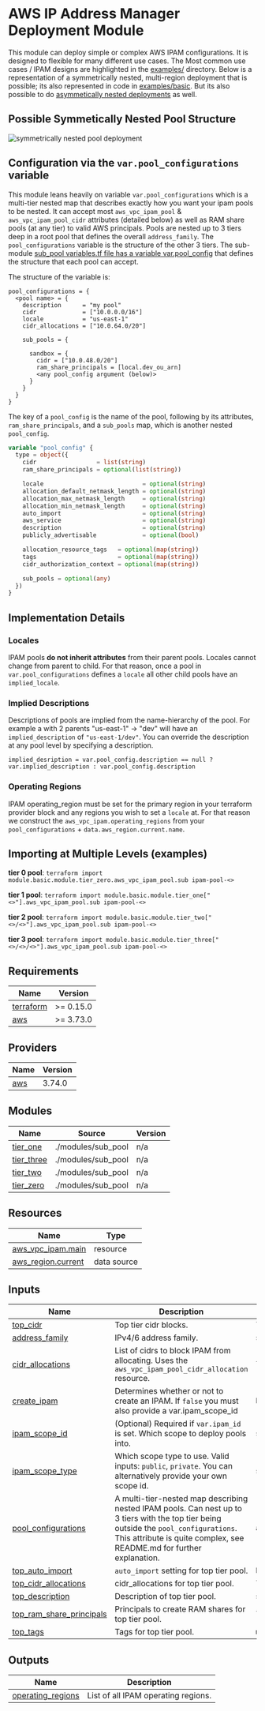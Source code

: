 <!-- BEGIN_TF_DOCS -->
# AWS IP Address Manager Deployment Module

This module can deploy simple or complex AWS IPAM configurations. It is designed to flexible for many different use cases. The Most common use cases / IPAM designs are highlighted in the [examples/](./examples/) directory. Below is a representation of a symmetrically nested, multi-region deployment that is possible; its also represented in code in [examples/basic](examples/basic). But its also possible to do [asymmetically nested deployments](images/asymmetrical\_pool\_structure.png) as well.

## Possible Symmetically Nested Pool Structure

![symmetrically nested pool deployment](images/symmetrical\_region\_pool\_bizunit\_pool\_structure.png "Region Separated Pools")

## Configuration via the `var.pool_configurations` variable

This module leans heavily on variable `var.pool_configurations` which is a multi-tier nested map that describes exactly how you want your ipam pools to be nested. It can accept most `aws_vpc_ipam_pool` & `aws_vpc_ipam_pool_cidr` attributes (detailed below) as well as RAM share pools (at any tier) to valid AWS principals. Pools are nested up to 3 tiers deep in a root pool that defines the overall `address_family`. The `pool_configurations` variable is the structure of the other 3 tiers. The sub-module [sub\_pool variables.tf file has a variable var.pool\_config](./modules/sub\_pool/variables.tf#L1) that defines the structure that each pool can accept.

The structure of the variable is:

```
pool_configurations = {
  <pool name> = {
    description      = "my pool"
    cidr             = ["10.0.0.0/16"]
    locale           = "us-east-1"
    cidr_allocations = ["10.0.64.0/20"]

    sub_pools = {

      sandbox = {
        cidr = ["10.0.48.0/20"]
        ram_share_principals = [local.dev_ou_arn]
        <any pool_config argument (below)>
      }
    }
  }
}
```

The key of a `pool_config` is the name of the pool, following by its attributes, `ram_share_principals`, and a `sub_pools` map, which is another nested `pool_config`.

```terraform
variable "pool_config" {
  type = object({
    cidr                 = list(string)
    ram_share_principals = optional(list(string))

    locale                            = optional(string)
    allocation_default_netmask_length = optional(string)
    allocation_max_netmask_length     = optional(string)
    allocation_min_netmask_length     = optional(string)
    auto_import                       = optional(string)
    aws_service                       = optional(string)
    description                       = optional(string)
    publicly_advertisable             = optional(bool)

    allocation_resource_tags   = optional(map(string))
    tags                       = optional(map(string))
    cidr_authorization_context = optional(map(string))

    sub_pools = optional(any)
  })
}
```

## Implementation Details

### Locales

IPAM pools **do not inherit attributes** from their parent pools. Locales cannot change from parent to child. For that reason, once a pool in `var.pool_configurations` defines a `locale` all other child pools have an `implied_locale`.

### Implied Descriptions

Descriptions of pools are implied from the name-hierarchy of the pool. For example a with 2 parents "us-east-1" -> "dev" will have an `implied_description` of `"us-east-1/dev"`. You can override the description at any pool level by specifying a description.

`implied_desription = var.pool_config.description == null ? var.implied_description : var.pool_config.description`

### Operating Regions

IPAM operating\_region must be set for the primary region in your terraform provider block and any regions you wish to set a `locale` at. For that reason we construct the `aws_vpc_ipam.operating_regions` from your `pool_configurations` + `data.aws_region.current.name`.

## Importing at Multiple Levels (examples)

**tier 0 pool**: `terraform import module.basic.module.tier_zero.aws_vpc_ipam_pool.sub ipam-pool-<>`

**tier 1 pool**: `terraform import module.basic.module.tier_one["<>"].aws_vpc_ipam_pool.sub ipam-pool-<>`

**tier 2 pool**: `terraform import module.basic.module.tier_two["<>/<>"].aws_vpc_ipam_pool.sub ipam-pool-<>`

**tier 3 pool**: `terraform import module.basic.module.tier_three["<>/<>/<>"].aws_vpc_ipam_pool.sub ipam-pool-<>`

## Requirements

| Name | Version |
|------|---------|
| <a name="requirement_terraform"></a> [terraform](#requirement\_terraform) | >= 0.15.0 |
| <a name="requirement_aws"></a> [aws](#requirement\_aws) | >= 3.73.0 |

## Providers

| Name | Version |
|------|---------|
| <a name="provider_aws"></a> [aws](#provider\_aws) | 3.74.0 |

## Modules

| Name | Source | Version |
|------|--------|---------|
| <a name="module_tier_one"></a> [tier\_one](#module\_tier\_one) | ./modules/sub_pool | n/a |
| <a name="module_tier_three"></a> [tier\_three](#module\_tier\_three) | ./modules/sub_pool | n/a |
| <a name="module_tier_two"></a> [tier\_two](#module\_tier\_two) | ./modules/sub_pool | n/a |
| <a name="module_tier_zero"></a> [tier\_zero](#module\_tier\_zero) | ./modules/sub_pool | n/a |

## Resources

| Name | Type |
|------|------|
| [aws_vpc_ipam.main](https://registry.terraform.io/providers/hashicorp/aws/latest/docs/resources/vpc_ipam) | resource |
| [aws_region.current](https://registry.terraform.io/providers/hashicorp/aws/latest/docs/data-sources/region) | data source |

## Inputs

| Name | Description | Type | Default | Required |
|------|-------------|------|---------|:--------:|
| <a name="input_top_cidr"></a> [top\_cidr](#input\_top\_cidr) | Top tier cidr blocks. | `list(string)` | n/a | yes |
| <a name="input_address_family"></a> [address\_family](#input\_address\_family) | IPv4/6 address family. | `string` | `"ipv4"` | no |
| <a name="input_cidr_allocations"></a> [cidr\_allocations](#input\_cidr\_allocations) | List of cidrs to block IPAM from allocating. Uses the `aws_vpc_ipam_pool_cidr_allocation` resource. | `list(string)` | `[]` | no |
| <a name="input_create_ipam"></a> [create\_ipam](#input\_create\_ipam) | Determines whether or not to create an IPAM. If `false` you must also provide a var.ipam\_scope\_id | `bool` | `true` | no |
| <a name="input_ipam_scope_id"></a> [ipam\_scope\_id](#input\_ipam\_scope\_id) | (Optional) Required if `var.ipam_id` is set. Which scope to deploy pools into. | `string` | `null` | no |
| <a name="input_ipam_scope_type"></a> [ipam\_scope\_type](#input\_ipam\_scope\_type) | Which scope type to use. Valid inputs: `public`, `private`. You can alternatively provide your own scope id. | `string` | `"private"` | no |
| <a name="input_pool_configurations"></a> [pool\_configurations](#input\_pool\_configurations) | A multi-tier-nested map describing nested IPAM pools. Can nest up to 3 tiers with the top tier being outside the `pool_configurations`. This attribute is quite complex, see README.md for further explanation. | `any` | `{}` | no |
| <a name="input_top_auto_import"></a> [top\_auto\_import](#input\_top\_auto\_import) | `auto_import` setting for top tier pool. | `bool` | `null` | no |
| <a name="input_top_cidr_allocations"></a> [top\_cidr\_allocations](#input\_top\_cidr\_allocations) | cidr\_allocations for top tier pool. | `list(string)` | `[]` | no |
| <a name="input_top_description"></a> [top\_description](#input\_top\_description) | Description of top tier pool. | `string` | `""` | no |
| <a name="input_top_ram_share_principals"></a> [top\_ram\_share\_principals](#input\_top\_ram\_share\_principals) | Principals to create RAM shares for top tier pool. | `list(string)` | `null` | no |
| <a name="input_top_tags"></a> [top\_tags](#input\_top\_tags) | Tags for top tier pool. | `map(string)` | `null` | no |

## Outputs

| Name | Description |
|------|-------------|
| <a name="output_operating_regions"></a> [operating\_regions](#output\_operating\_regions) | List of all IPAM operating regions. |
<!-- END_TF_DOCS -->